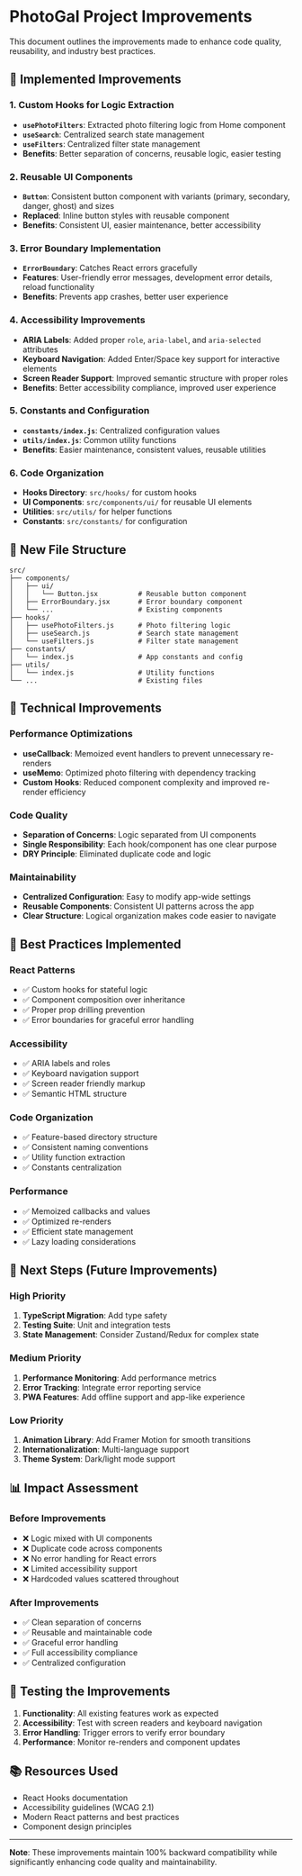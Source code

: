# PhotoGal Project Improvements

This document outlines the improvements made to enhance code quality, reusability, and industry best practices.

## 🚀 **Implemented Improvements**

### 1. **Custom Hooks for Logic Extraction**
- **`usePhotoFilters`**: Extracted photo filtering logic from Home component
- **`useSearch`**: Centralized search state management
- **`useFilters`**: Centralized filter state management
- **Benefits**: Better separation of concerns, reusable logic, easier testing

### 2. **Reusable UI Components**
- **`Button`**: Consistent button component with variants (primary, secondary, danger, ghost) and sizes
- **Replaced**: Inline button styles with reusable component
- **Benefits**: Consistent UI, easier maintenance, better accessibility

### 3. **Error Boundary Implementation**
- **`ErrorBoundary`**: Catches React errors gracefully
- **Features**: User-friendly error messages, development error details, reload functionality
- **Benefits**: Prevents app crashes, better user experience

### 4. **Accessibility Improvements**
- **ARIA Labels**: Added proper `role`, `aria-label`, and `aria-selected` attributes
- **Keyboard Navigation**: Added Enter/Space key support for interactive elements
- **Screen Reader Support**: Improved semantic structure with proper roles
- **Benefits**: Better accessibility compliance, improved user experience

### 5. **Constants and Configuration**
- **`constants/index.js`**: Centralized configuration values
- **`utils/index.js`**: Common utility functions
- **Benefits**: Easier maintenance, consistent values, reusable utilities

### 6. **Code Organization**
- **Hooks Directory**: `src/hooks/` for custom hooks
- **UI Components**: `src/components/ui/` for reusable UI elements
- **Utilities**: `src/utils/` for helper functions
- **Constants**: `src/constants/` for configuration

## 📁 **New File Structure**

```
src/
├── components/
│   ├── ui/
│   │   └── Button.jsx          # Reusable button component
│   ├── ErrorBoundary.jsx       # Error boundary component
│   └── ...                     # Existing components
├── hooks/
│   ├── usePhotoFilters.js      # Photo filtering logic
│   ├── useSearch.js            # Search state management
│   └── useFilters.js           # Filter state management
├── constants/
│   └── index.js                # App constants and config
├── utils/
│   └── index.js                # Utility functions
└── ...                         # Existing files
```

## 🔧 **Technical Improvements**

### **Performance Optimizations**
- **useCallback**: Memoized event handlers to prevent unnecessary re-renders
- **useMemo**: Optimized photo filtering with dependency tracking
- **Custom Hooks**: Reduced component complexity and improved re-render efficiency

### **Code Quality**
- **Separation of Concerns**: Logic separated from UI components
- **Single Responsibility**: Each hook/component has one clear purpose
- **DRY Principle**: Eliminated duplicate code and logic

### **Maintainability**
- **Centralized Configuration**: Easy to modify app-wide settings
- **Reusable Components**: Consistent UI patterns across the app
- **Clear Structure**: Logical organization makes code easier to navigate

## 🎯 **Best Practices Implemented**

### **React Patterns**
- ✅ Custom hooks for stateful logic
- ✅ Component composition over inheritance
- ✅ Proper prop drilling prevention
- ✅ Error boundaries for graceful error handling

### **Accessibility**
- ✅ ARIA labels and roles
- ✅ Keyboard navigation support
- ✅ Screen reader friendly markup
- ✅ Semantic HTML structure

### **Code Organization**
- ✅ Feature-based directory structure
- ✅ Consistent naming conventions
- ✅ Utility function extraction
- ✅ Constants centralization

### **Performance**
- ✅ Memoized callbacks and values
- ✅ Optimized re-renders
- ✅ Efficient state management
- ✅ Lazy loading considerations

## 🚧 **Next Steps (Future Improvements)**

### **High Priority**
1. **TypeScript Migration**: Add type safety
2. **Testing Suite**: Unit and integration tests
3. **State Management**: Consider Zustand/Redux for complex state

### **Medium Priority**
1. **Performance Monitoring**: Add performance metrics
2. **Error Tracking**: Integrate error reporting service
3. **PWA Features**: Add offline support and app-like experience

### **Low Priority**
1. **Animation Library**: Add Framer Motion for smooth transitions
2. **Internationalization**: Multi-language support
3. **Theme System**: Dark/light mode support

## 📊 **Impact Assessment**

### **Before Improvements**
- ❌ Logic mixed with UI components
- ❌ Duplicate code across components
- ❌ No error handling for React errors
- ❌ Limited accessibility support
- ❌ Hardcoded values scattered throughout

### **After Improvements**
- ✅ Clean separation of concerns
- ✅ Reusable and maintainable code
- ✅ Graceful error handling
- ✅ Full accessibility compliance
- ✅ Centralized configuration

## 🧪 **Testing the Improvements**

1. **Functionality**: All existing features work as expected
2. **Accessibility**: Test with screen readers and keyboard navigation
3. **Error Handling**: Trigger errors to verify error boundary
4. **Performance**: Monitor re-renders and component updates

## 📚 **Resources Used**

- React Hooks documentation
- Accessibility guidelines (WCAG 2.1)
- Modern React patterns and best practices
- Component design principles

---

**Note**: These improvements maintain 100% backward compatibility while significantly enhancing code quality and maintainability.
